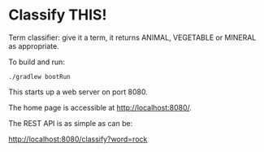 Classify THIS!
==============

Term classifier: give it a term, it returns ANIMAL, VEGETABLE or MINERAL as appropriate.

To build and run:

`./gradlew bootRun`

This starts up a web server on port 8080.

The home page is accessible at <http://localhost:8080/>.

The REST API is as simple as can be:

<http://localhost:8080/classify?word=rock>

